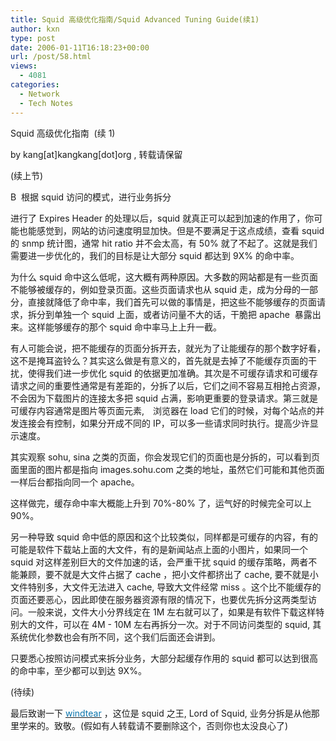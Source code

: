 ```yaml
---
title: Squid 高级优化指南/Squid Advanced Tuning Guide(续1)
author: kxn
type: post
date: 2006-01-11T16:18:23+00:00
url: /post/58.html
views:
  - 4081
categories:
  - Network
  - Tech Notes
---
```


Squid 高级优化指南  (续 1)

by kang[at]kangkang[dot]org , 转载请保留

(续上节)

B  根据 squid 访问的模式，进行业务拆分

进行了 Expires Header 的处理以后，squid 就真正可以起到加速的作用了，你可能也能感觉到，网站的访问速度明显加快。但是不要满足于这点成绩，查看 squid 的 snmp 统计图，通常 hit ratio 并不会太高，有 50% 就了不起了。这就是我们需要进一步优化的，我们的目标是让大部分 squid 都达到 9X% 的命中率。

为什么 squid 命中这么低呢，这大概有两种原因。大多数的网站都是有一些页面不能够被缓存的，例如登录页面。这些页面请求也从 squid 走，成为分母的一部分，直接就降低了命中率，我们首先可以做的事情是，把这些不能够缓存的页面请求，拆分到单独一个 squid 上面，或者访问量不大的话，干脆把 apache  暴露出来。这样能够缓存的那个 squid 命中率马上上升一截。

有人可能会说，把不能缓存的页面分拆开去，就光为了让能缓存的那个数字好看，这不是掩耳盗铃么？其实这么做是有意义的，首先就是去掉了不能缓存页面的干扰，使得我们进一步优化 squid 的依据更加准确。其次是不可缓存请求和可缓存请求之间的重要性通常是有差距的，分拆了以后，它们之间不容易互相抢占资源，不会因为下载图片的连接太多把 squid 占满，影响更重要的登录请求。第三就是可缓存内容通常是图片等页面元素,　浏览器在 load 它们的时候，对每个站点的并发连接会有控制，如果分开成不同的 IP，可以多一些请求同时执行。提高少许显示速度。

其实观察 sohu, sina 之类的页面，你会发现它们的页面也是分拆的，可以看到页面里面的图片都是指向 images.sohu.com 之类的地址，虽然它们可能和其他页面一样后台都指向同一个 apache。

这样做完，缓存命中率大概能上升到 70%-80% 了，运气好的时候完全可以上 90%。

另一种导致 squid 命中低的原因和这个比较类似，同样都是可缓存的内容，有的可能是软件下载站上面的大文件，有的是新闻站点上面的小图片，如果同一个 squid 对这样差别巨大的文件加速的话，会严重干扰 squid 的缓存策略，两者不能兼顾，要不就是大文件占据了 cache ，把小文件都挤出了 cache, 要不就是小文件特别多，大文件无法进入 cache, 导致大文件经常 miss 。这个比不能缓存的页面还要恶心，因此即使在服务器资源有限的情况下，也要优先拆分这两类型访问。一般来说，文件大小分界线定在 1M 左右就可以了，如果是有软件下载这样特别大的文件，可以在 4M - 10M 左右再拆分一次。对于不同访问类型的 squid, 其系统优化参数也会有所不同，这个我们后面还会讲到。

只要悉心按照访问模式来拆分业务，大部分起缓存作用的 squid 都可以达到很高的命中率，至少都可以到达 9X%。

(待续)

最后致谢一下 [<font color="#0b76ae">windtear</font>][1] ，这位是 squid 之王, Lord of Squid, 业务分拆是从他那里学来的。致敬。(假如有人转载请不要删除这个，否则你也太没良心了)

[1]: http://windtear.net/
